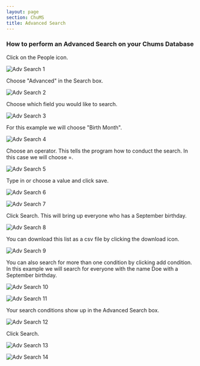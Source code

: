 ```yaml
---
layout: page
section: ChuMS
title: Advanced Search
---
```


### How to perform an Advanced Search on your Chums Database

Click on the People icon.

![Adv  Search 1](https://github.com/LiveChurchSolutions/ChurchAppsSupport/assets/127863068/97a5cdbf-ea38-4234-85d3-ba9cd1f4ed89)

Choose "Advanced" in the Search box.

![Adv  Search 2](https://github.com/LiveChurchSolutions/ChurchAppsSupport/assets/127863068/234db193-e884-4329-8b93-774817496546)

Choose which field you would like to search.

![Adv  Search 3](https://github.com/LiveChurchSolutions/ChurchAppsSupport/assets/127863068/5d9acabd-36f2-4c24-a747-54e6bbf46187)

For this example we will choose "Birth Month".

![Adv  Search 4](https://github.com/LiveChurchSolutions/ChurchAppsSupport/assets/127863068/9bb10917-389b-423d-bbad-ca50dad43a7a)

Choose an operator. This tells the program how to conduct the search. In this case we will choose =.

![Adv  Search 5](https://github.com/LiveChurchSolutions/ChurchAppsSupport/assets/127863068/3491e4be-1cdc-4692-a8f4-6d278ceac5e6)

Type in or choose a value and click save.

![Adv  Search 6](https://github.com/LiveChurchSolutions/ChurchAppsSupport/assets/127863068/ea1a6755-1e9c-4bd1-a7d2-38d172bdda49)

![Adv  Search 7](https://github.com/LiveChurchSolutions/ChurchAppsSupport/assets/127863068/04aaabbe-c022-4a33-97b0-1010cf8813fd)

Click Search. This will bring up everyone who has a September birthday.

![Adv  Search 8](https://github.com/LiveChurchSolutions/ChurchAppsSupport/assets/127863068/b9b1db36-0b14-4890-b3ab-5d8f5a54b2c2)

You can download this list as a csv file by clicking the download icon.

![Adv  Search 9](https://github.com/LiveChurchSolutions/ChurchAppsSupport/assets/127863068/3899d13a-ec7f-4ffc-b969-f1d4fec6cbb9)

You can also search for more than one condition by clicking add condition. In this example we will search for everyone with the name Doe with a September birthday.

![Adv  Search 10](https://github.com/LiveChurchSolutions/ChurchAppsSupport/assets/127863068/82c3a50e-2e63-4441-af92-f6eb5a77c8a6)

![Adv  Search 11](https://github.com/LiveChurchSolutions/ChurchAppsSupport/assets/127863068/49bf390d-9201-4a04-b35c-a7de3bee355d)

Your search conditions show up in the Advanced Search box.

![Adv  Search 12](https://github.com/LiveChurchSolutions/ChurchAppsSupport/assets/127863068/deb1fbde-eaea-446d-87d5-d534e05737ad)

Click Search.

![Adv  Search 13](https://github.com/LiveChurchSolutions/ChurchAppsSupport/assets/127863068/f040998f-7fa6-4214-a936-c65d7141d828)

![Adv  Search 14](https://github.com/LiveChurchSolutions/ChurchAppsSupport/assets/127863068/1dfc1a3f-2816-453c-8ee5-e5df68b3b6e1)
